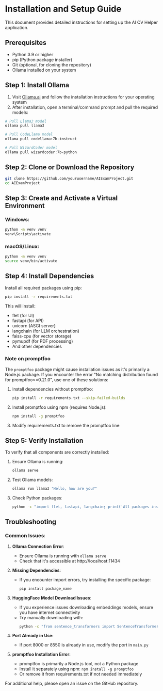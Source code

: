 # Installation and Setup Guide

This document provides detailed instructions for setting up the AI CV Helper application.

## Prerequisites

- Python 3.9 or higher
- pip (Python package installer)
- Git (optional, for cloning the repository)
- Ollama installed on your system

## Step 1: Install Ollama

1. Visit [Ollama.ai](https://ollama.ai) and follow the installation instructions for your operating system
2. After installation, open a terminal/command prompt and pull the required models:

```bash
# Pull Llama3 model
ollama pull llama3

# Pull CodeLlama model
ollama pull codellama:7b-instruct

# Pull WizardCoder model
ollama pull wizardcoder:7b-python
```

## Step 2: Clone or Download the Repository

```bash
git clone https://github.com/yourusername/AIExamProject.git
cd AIExamProject
```

## Step 3: Create and Activate a Virtual Environment

### Windows:
```bash
python -m venv venv
venv\Scripts\activate
```

### macOS/Linux:
```bash
python -m venv venv
source venv/bin/activate
```

## Step 4: Install Dependencies

Install all required packages using pip:

```bash
pip install -r requirements.txt
```

This will install:
- flet (for UI)
- fastapi (for API)
- uvicorn (ASGI server)
- langchain (for LLM orchestration)
- faiss-cpu (for vector storage)
- pymupdf (for PDF processing)
- And other dependencies

### Note on promptfoo

The `promptfoo` package might cause installation issues as it's primarily a Node.js package. If you encounter the error "No matching distribution found for promptfoo>=0.21.0", use one of these solutions:

1. Install dependencies without promptfoo:
   ```bash
   pip install -r requirements.txt --skip-failed-builds
   ```

2. Install promptfoo using npm (requires Node.js):
   ```bash
   npm install -g promptfoo
   ```

3. Modify requirements.txt to remove the promptfoo line

## Step 5: Verify Installation

To verify that all components are correctly installed:

1. Ensure Ollama is running:
   ```bash
   ollama serve
   ```

2. Test Ollama models:
   ```bash
   ollama run llama3 "Hello, how are you?"
   ```

3. Check Python packages:
   ```bash
   python -c "import flet, fastapi, langchain; print('All packages installed!')"
   ```

## Troubleshooting

### Common Issues:

1. **Ollama Connection Error**:
   - Ensure Ollama is running with `ollama serve`
   - Check that it's accessible at http://localhost:11434

2. **Missing Dependencies**:
   - If you encounter import errors, try installing the specific package:
     ```bash
     pip install package_name
     ```

3. **HuggingFace Model Download Issues**:
   - If you experience issues downloading embeddings models, ensure you have internet connectivity
   - Try manually downloading with:
     ```bash
     python -c "from sentence_transformers import SentenceTransformer; SentenceTransformer('all-MiniLM-L6-v2')"
     ```

4. **Port Already in Use**:
   - If port 8000 or 8550 is already in use, modify the port in `main.py`

5. **promptfoo Installation Error**:
   - promptfoo is primarily a Node.js tool, not a Python package
   - Install it separately using npm: `npm install -g promptfoo`
   - Or remove it from requirements.txt if not needed immediately

For additional help, please open an issue on the GitHub repository.

